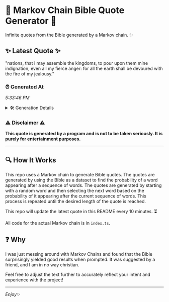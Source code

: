 # 📖 Markov Chain Bible Quote Generator 📖

Infinite quotes from the Bible generated by a Markov chain. ✨

## ✨ Latest Quote ✨
"nations, that i may assemble the kingdoms, to pour upon them mine indignation, even all my fierce anger: for all the earth shall be devoured with the fire of my jealousy."

### ⏰ Generated At
*5:33:46 PM*

<details>
    <summary>🛠️ Generation Details</summary>
    <p>
        <strong>🌱 Seed:</strong> nations,<br>
        <strong>🔄 Iterations:</strong> 30<br>
        <strong>📜 Context History:</strong><br>[ nations, ]: that<br>[ nations,, that ]: i<br>[ nations,, that, i ]: may<br>[ nations,, that, i, may ]: assemble<br>[ nations,, that, i, may, assemble ]: the<br>[ nations,, that, i, may, assemble, the ]: kingdoms,<br>[ that, i, may, assemble, the, kingdoms, ]: to<br>[ i, may, assemble, the, kingdoms,, to ]: pour<br>[ may, assemble, the, kingdoms,, to, pour ]: upon<br>[ assemble, the, kingdoms,, to, pour, upon ]: them<br>[ the, kingdoms,, to, pour, upon, them ]: mine<br>[ kingdoms,, to, pour, upon, them, mine ]: indignation,<br>[ to, pour, upon, them, mine, indignation, ]: even<br>[ pour, upon, them, mine, indignation,, even ]: all<br>[ upon, them, mine, indignation,, even, all ]: my<br>[ them, mine, indignation,, even, all, my ]: fierce<br>[ mine, indignation,, even, all, my, fierce ]: anger:<br>[ indignation,, even, all, my, fierce, anger: ]: for<br>[ even, all, my, fierce, anger:, for ]: all<br>[ all, my, fierce, anger:, for, all ]: the<br>[ my, fierce, anger:, for, all, the ]: earth<br>[ fierce, anger:, for, all, the, earth ]: shall<br>[ anger:, for, all, the, earth, shall ]: be<br>[ for, all, the, earth, shall, be ]: devoured<br>[ all, the, earth, shall, be, devoured ]: with<br>[ the, earth, shall, be, devoured, with ]: the<br>[ earth, shall, be, devoured, with, the ]: fire<br>[ shall, be, devoured, with, the, fire ]: of<br>[ be, devoured, with, the, fire, of ]: my<br>[ devoured, with, the, fire, of, my ]: jealousy.<br>
    </p>
</details>

### ⚠️ Disclaimer ⚠️
**This quote is generated by a program and is not to be taken seriously. It is purely for entertainment purposes.**

---

## 🔍 How It Works

This repo uses a Markov chain to generate Bible quotes. The quotes are generated by using the Bible as a dataset to find the probability of a word appearing after a sequence of words. The quotes are generated by starting with a random word and then selecting the next word based on the probability of it appearing after the current sequence of words. This process is repeated until the desired length of the quote is reached.

This repo will update the latest quote in this README every 10 minutes. ⏳

All code for the actual Markov chain is in `index.ts`.

## ❓ Why

I was just messing around with Markov Chains and found that the Bible surprisingly yielded good results when prompted. 
It was suggested by a friend, and I am in no way christian.

Feel free to adjust the text further to accurately reflect your intent and experience with the project!

---

*Enjoy*✨
